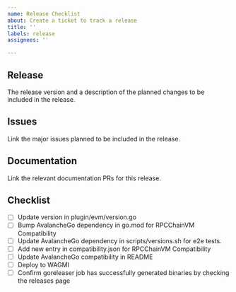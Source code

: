 ```yaml
---
name: Release Checklist
about: Create a ticket to track a release
title: ''
labels: release
assignees: ''

---
```


## Release

The release version and a description of the planned changes to be included in the release.

## Issues

Link the major issues planned to be included in the release.

## Documentation

Link the relevant documentation PRs for this release.

## Checklist

- [ ] Update version in plugin/evm/version.go
- [ ] Bump AvalancheGo dependency in go.mod for RPCChainVM Compatibility
- [ ] Update AvalancheGo dependency in scripts/versions.sh for e2e tests.
- [ ] Add new entry in compatibility.json for RPCChainVM Compatibility
- [ ] Update AvalancheGo compatibility in README
- [ ] Deploy to WAGMI
- [ ] Confirm goreleaser job has successfully generated binaries by checking the releases page
